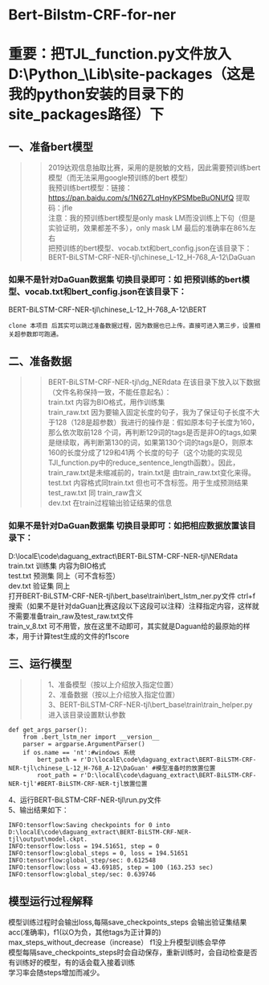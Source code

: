 # Bert-Bilstm-CRF-for-ner
重要：把TJL_function.py文件放入D:\Python_\Lib\site-packages（这是我的python安装的目录下的site_packages路径）下
===========
## 一、准备bert模型
>> 2019达观信息抽取比赛，采用的是脱敏的文档，因此需要预训练bert模型（而无法采用google预训练的bert 模型）<br> 
我预训练bert模型：链接：https://pan.baidu.com/s/1N627LqHnyKPSMbeBuONUfQ 提取码：jfle <br> 
注意：我的预训练bert模型是only mask LM而没训练上下句（但是实验证明，效果都差不多），only mask LM 最后的准确率在86%左右 <br> 
把预训练的bert模型、vocab.txt和bert_config.json在该目录下：BERT-BiLSTM-CRF-NER-tjl\chinese_L-12_H-768_A-12\DaGuan <br> 

### 如果不是针对DaGuan数据集 切换目录即可：如 把预训练的bert模型、vocab.txt和bert_config.json在该目录下：<br>
BERT-BiLSTM-CRF-NER-tjl\chinese_L-12_H-768_A-12\BERT

`clone 本项目 后其实可以跳过准备数据过程，因为数据也已上传。直接可进入第三步，设置相关超参数即可跑通。`

## 二、准备数据
>> BERT-BiLSTM-CRF-NER-tjl\dg_NERdata 在该目录下放入以下数据（文件名称保持一致，不能任意起名）：<br> 
train.txt  内容为BIO格式，用作训练集 <br> 
train_raw.txt  因为要输入固定长度的句子，我为了保证句子长度不大于128（128是超参数）我进行的操作是：假如原本句子长度为160，那么依次取前128  个词，再判断129词的tags是否是非O的tags,如果是继续取，再判断第130的词，如果第130个词的tags是O，则原本160的长度分成了129和41两                  个长度的句子（这个功能的实现见TJl_function.py中的reduce_sentence_length函数）。因此，train_raw.txt是未缩减前的，train.txt是                  由train_raw.txt变化来得。<br> 
test.txt  内容格式同train.txt 但也可不含标签。用于生成预测结果 <br>
test_raw.txt 同 train_raw含义 <br>
dev.txt 在train过程输出验证结果的信息 <br>

### 如果不是针对DaGuan数据集 切换目录即可：如把相应数据放置该目录下：
D:\localE\code\daguang_extract\BERT-BiLSTM-CRF-NER-tjl\NERdata  <br>
train.txt 训练集 内容为BIO格式  <br>
test.txt 预测集 同上（可不含标签）  <br>
dev.txt 验证集  同上  <br>
打开BERT-BiLSTM-CRF-NER-tjl\bert_base\train\bert_lstm_ner.py文件 ctrl+f 搜索（如果不是针对daGuan比赛这段以下这段可以注释）注释指定内容，这样就不需要准备train_raw及test_raw.txt文件  <br>
train_v_8.txt 可不用管，放在这里不动即可，其实就是Daguan给的最原始的样本，用于计算test生成的文件的f1score <br>

## 三、运行模型
>> 1、准备模型（按以上介绍放入指定位置）  <br>
2、准备数据（按以上介绍放入指定位置） <br>
3、BERT-BiLSTM-CRF-NER-tjl\bert_base\train\train_helper.py 进入该目录设置默认参数  <br>
```
def get_args_parser():
    from .bert_lstm_ner import __version__
    parser = argparse.ArgumentParser()
    if os.name == 'nt':#windows 系统
        bert_path = r'D:\localE\code\daguang_extract\BERT-BiLSTM-CRF-NER-tjl\chinese_L-12_H-768_A-12\DaGuan' #模型准备时的放置位置
        root_path = r'D:\localE\code\daguang_extract\BERT-BiLSTM-CRF-NER-tjl'#BERT-BiLSTM-CRF-NER-tjl放置位置
```
4、运行BERT-BiLSTM-CRF-NER-tjl\run.py文件  <br>
5、输出结果如下：  <br>
```
INFO:tensorflow:Saving checkpoints for 0 into D:\localE\code\daguang_extract\BERT-BiLSTM-CRF-NER-tjl\output\model.ckpt.
INFO:tensorflow:loss = 194.51651, step = 0
INFO:tensorflow:global_steps = 0, loss = 194.51651
INFO:tensorflow:global_step/sec: 0.612548
INFO:tensorflow:loss = 43.69185, step = 100 (163.253 sec)
INFO:tensorflow:global_step/sec: 0.639746
```
## 模型运行过程解释
模型训练过程时会输出loss,每隔save_checkpoints_steps 会输出验证集结果 acc(准确率)，f1(以O为负，其他tags为正计算的)  <br>
max_steps_without_decrease（increase） f1没上升模型训练会早停 <br>
模型每隔save_checkpoints_steps时会自动保存，重新训练时，会自动检查是否有训练好的模型，有的话会载入接着训练 <br>
学习率会随steps增加而减少。 <br>
